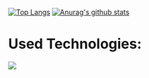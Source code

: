 [![Top Langs](https://github-readme-stats.vercel.app/api/top-langs/?username=cyla00&layout=compact&bg_color=1c201c&title_color=80ffd4&text_color=d0e5d7)](https://github.com/anuraghazra/github-readme-stats)
[![Anurag's github stats](https://github-readme-stats.vercel.app/api?username=cyla00&count_private=true&show_icons=true&&bg_color=1c201c&title_color=80ffd4&text_color=d0e5d7&icon_color=99ffcc)](https://github.com/anuraghazra/github-readme-stats)

# **Used Technologies:**
<img src="https://media.giphy.com/media/Y3RpfxT7T7QU8/giphy.gif">













